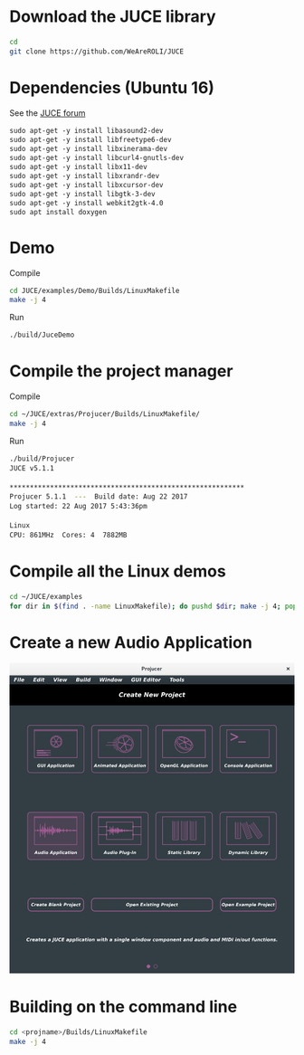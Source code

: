 # Download the JUCE library
```bash
cd
git clone https://github.com/WeAreROLI/JUCE
```

# Dependencies (Ubuntu 16)
See the [JUCE forum](https://forum.juce.com/t/list-of-juce-dependencies-under-linux/15121)
```
sudo apt-get -y install libasound2-dev
sudo apt-get -y install libfreetype6-dev
sudo apt-get -y install libxinerama-dev
sudo apt-get -y install libcurl4-gnutls-dev
sudo apt-get -y install libx11-dev
sudo apt-get -y install libxrandr-dev
sudo apt-get -y install libxcursor-dev
sudo apt-get -y install libgtk-3-dev
sudo apt-get -y install webkit2gtk-4.0
sudo apt install doxygen
```

# Demo
Compile
```bash
cd JUCE/examples/Demo/Builds/LinuxMakefile
make -j 4
```
Run
```bash
./build/JuceDemo
```

# Compile the project manager
Compile
```bash
cd ~/JUCE/extras/Projucer/Builds/LinuxMakefile/
make -j 4
```

Run
```bash
./build/Projucer 
JUCE v5.1.1

**********************************************************
Projucer 5.1.1  ---  Build date: Aug 22 2017
Log started: 22 Aug 2017 5:43:36pm

Linux
CPU: 861MHz  Cores: 4  7882MB
```

# Compile all the Linux demos
```bash
cd ~/JUCE/examples
for dir in $(find . -name LinuxMakefile); do pushd $dir; make -j 4; popd; done
```

# Create a new Audio Application
![](images/projucer.png)

# Building on the command line
```bash
cd <projname>/Builds/LinuxMakefile
make -j 4
```
